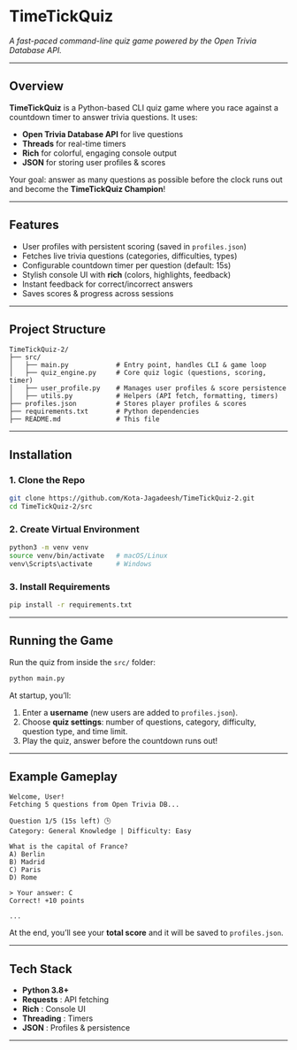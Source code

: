 # TimeTickQuiz 
*A fast-paced command-line quiz game powered by the Open Trivia Database API.* 

---

## Overview  
**TimeTickQuiz** is a Python-based CLI quiz game where you race against a countdown timer to answer trivia questions. 
It uses: 
- **Open Trivia Database API** for live questions 
- **Threads** for real-time timers 
- **Rich** for colorful, engaging console output 
- **JSON** for storing user profiles & scores 

Your goal: answer as many questions as possible before the clock runs out and become the **TimeTickQuiz Champion**! 

---

##  Features  
-  User profiles with persistent scoring (saved in `profiles.json`) 
-  Fetches live trivia questions (categories, difficulties, types) 
-  Configurable countdown timer per question (default: 15s) 
-  Stylish console UI with **rich** (colors, highlights, feedback) 
-  Instant feedback for correct/incorrect answers 
-  Saves scores & progress across sessions 

---

##  Project Structure  

```
TimeTickQuiz-2/
├── src/
│   ├── main.py            # Entry point, handles CLI & game loop
│   ├── quiz_engine.py     # Core quiz logic (questions, scoring, timer)
│   ├── user_profile.py    # Manages user profiles & score persistence
│   ├── utils.py           # Helpers (API fetch, formatting, timers)
├── profiles.json          # Stores player profiles & scores
├── requirements.txt       # Python dependencies
├── README.md              # This file
```

---

##  Installation  

### 1. Clone the Repo  
```bash
git clone https://github.com/Kota-Jagadeesh/TimeTickQuiz-2.git
cd TimeTickQuiz-2/src
```

### 2. Create Virtual Environment  
```bash
python3 -m venv venv
source venv/bin/activate   # macOS/Linux
venv\Scripts\activate      # Windows
```

### 3. Install Requirements  
```bash
pip install -r requirements.txt
```

---

##  Running the Game  
Run the quiz from inside the `src/` folder: 
```bash
python main.py
```

At startup, you’ll: 
1. Enter a **username** (new users are added to `profiles.json`). 
2. Choose **quiz settings**: number of questions, category, difficulty, question type, and time limit. 
3. Play the quiz, answer before the countdown runs out! 

---

##  Example Gameplay  

```text
Welcome, User! 
Fetching 5 questions from Open Trivia DB...

Question 1/5 (15s left) 🕒
Category: General Knowledge | Difficulty: Easy

What is the capital of France?
A) Berlin
B) Madrid
C) Paris
D) Rome

> Your answer: C
Correct! +10 points

...
```

At the end, you’ll see your **total score** and it will be saved to `profiles.json`. 

---

##  Tech Stack  
- **Python 3.8+** 
- **Requests** : API fetching 
- **Rich** : Console UI 
- **Threading** : Timers 
- **JSON** : Profiles & persistence 

---

